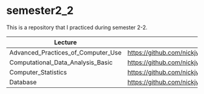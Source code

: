 # semester2_2

This is a repository that I practiced during semester 2-2.


| Lecture | Link |
| - | - |
| Advanced_Practices_of_Computer_Use | https://github.com/nickjw0205/semester2_2/tree/master/Advanced_Practices_of_Computer_Use |
| Computational_Data_Analysis_Basic | https://github.com/nickjw0205/semester2_2/tree/master/Computational_Data_Analysis_Basic |
| Computer_Statistics | https://github.com/nickjw0205/semester2_2/tree/master/Computer_Statistics |
| Database | https://github.com/nickjw0205/semester2_2/tree/master/Database |